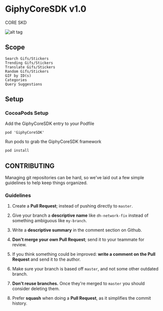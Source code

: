 # GiphyCoreSDK v1.0

CORE SKD

![alt tag](https://media.giphy.com/media/gXyrfP9SDf5Je/giphy.gif)

## Scope

```
Search Gifs/Stickers
Trending Gifs/Stickers
Translate Gifs/Stickers
Random Gifs/Stickers
GIF by ID(s)
Categories
Query Suggestions
```

## Setup

### CocoaPods Setup

Add the GiphyCoreSDK entry to your Podfile

```
pod 'GiphyCoreSDK'
```

Run pods to grab the GiphyCoreSDK framework

```bash
pod install
```

## CONTRIBUTING

Managing git repositories can be hard, so we've laid out a few simple guidelines to help keep things organized.

### Guidelines

1. Create a **Pull Request**; instead of pushing directly to `master`.

2. Give your branch a **descriptive name** like `dh-network-fix` instead of something ambiguous like `my-branch`.

3. Write a **descriptive summary** in the comment section on Github.

4. **Don't merge your own Pull Request**; send it to your teammate for review.

5. If you think something could be improved: **write a comment on the Pull Request** and send it to the author.

6. Make sure your branch is based off `master`, and not some other outdated branch.

7. **Don't reuse branches.** Once they're merged to `master` you should consider deleting them.

8. Prefer **squash** when doing a **Pull Request**, as it simplifies the commit history.
